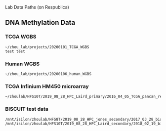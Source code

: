 Lab Data Paths (on Respublica)

## DNA Methylation Data

### TCGA WGBS 
```
~/zhou_lab/projects/20200101_TCGA_WGBS
test test
```

### Human WGBS	
```
~/zhou_lab/projects/20200106_human_WGBS
```

### TCGA Infinium HM450 microarray
```
~/zhoulab/HFS10T/2019_08_28_HPC_Laird_primary/2016_04_05_TCGA_pancan_renormalization
```
	
### BISCUIT test data	
```
/mnt/isilon/zhoulab/HFS8T/2019_08_28_HPC_jones_secondary/2017_03_28_biscuit_align
/mnt/isilon/zhoulab/HFS10T/2019_08_28_HPC_Laird_secondary/2018_02_19_biscuit_test
